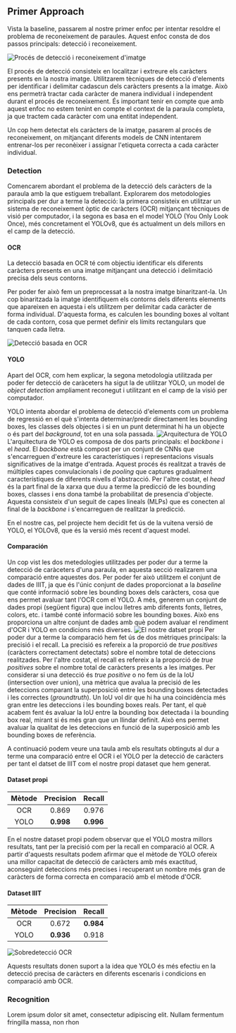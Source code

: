 ## Primer Approach

Vista la baseline, passarem al nostre primer enfoc per intentar resoldre el problema de reconeixement de paraules. Aquest enfoc consta de dos passos principals: detecció i reconeixement.

![Procés de detecció i reconeixement d'imatge](https://i.imgur.com/M203GTn.png)

El procés de detecció consisteix en localitzar i extreure els caràcters presents en la nostra imatge. Utilitzarem tècniques de detecció d'elements per identificar i delimitar cadascun dels caràcters presents a la imatge. Això ens permetrà tractar cada caràcter de manera individual i independent durant el procés de reconeixement. És important tenir en compte que amb aquest enfoc no estem tenint en compte el context de la paraula completa, ja que tractem cada caràcter com una entitat independent.

Un cop hem detectat els caràcters de la imatge, pasarem al procés de reconeixement, on mitjançant diferents models de CNN intentarem entrenar-los per reconèixer i assignar l'etiqueta correcta a cada caràcter individual.

### Detection

Comencarem abordant el problema de la detecció dels caràcters de la paraula amb la que estiguem treballant. Explorarem dos metodologies principals per dur a terme la detecció: la primera consisteix en utilitzar un sistema de reconeixement òptic de caràcters (OCR) mitjançant tècniques de visió per computador, i la segona es basa en el model YOLO (You Only Look Once), més concretament el YOLOv8, que és actualment un dels millors en el camp de la detecció. 

#### OCR

La detecció basada en OCR té com objectiu identificar els diferents caràcters presents en una imatge mitjançant una detecció i delimitació precisa dels seus contorns. 

Per poder fer això fem un preprocessat a la nostra imatge binaritzant-la. Un cop binaritzada la imatge identifiquem els contorns dels diferents elements que apareixen en aquesta i els utilitzem per delimitar cada caràcter de forma individual. D'aquesta forma, es calculen les bounding boxes al voltant de cada contorn, cosa que permet definir els límits rectangulars que tanquen cada lletra. 

![Detecció basada en OCR](https://i.imgur.com/XCB9zZX.png)

#### YOLO

Apart del OCR, com hem explicar, la segona metodologia utilitzada per poder fer detecció de caràceters ha sigut la de utilitzar YOLO, un model de *object detection* ampliament reconegut i utilitzant en el camp de la visió per computador.

YOLO intenta abordar el problema de detecció d'elements com un problema de regressió en el què s'intenta determinar/predir directament les bounding boxes, les classes dels objectes i si en un punt determinat hi ha un objecte o és part del *background*, tot en una sola passada.
![Arquitectura de YOLO](https://lilianweng.github.io/posts/2018-12-27-object-recognition-part-4/yolo-network-architecture.png)
L'arquitectura de YOLO es composa de dos parts principals: el *backbone* i el *head*. El *backbone* està compost per un conjunt de CNNs que s'encarreguen d'extreure les característiques i representacions visuals significatives de la imatge d'entrada. Aquest procés és realitzat a través de múltiples capes convulacionals i de *pooling* que captures gradualment característiques de diferents nivells d'abstracció. Per l'altre costat, el *head* és la part final de la xarxa que duu a terme la predicció de les bounding boxes, classes i ens dona també la probabilitat de presencia d'objecte. Aquesta consisteix d'un seguit de capes lineals (MLPs) que es conecten al final de la *backbone* i s'encarreguen de realitzar la predicció.

En el nostre cas, pel projecte hem decidit fet ús de la vuitena versió de YOLO, el YOLOv8, que és la versió més recent d'aquest model.

#### Comparación
Un cop vist les dos metedologies utilitzades per poder dur a terme la detecció de caràceters d'una paraula, en aquesta secció realizarem una comparació entre aquestes dos. 
Per poder fer això utilitzem el conjunt de dades de IIIT, ja que és l'únic conjunt de dades proporcionat a la *baseline* que conté informació sobre les bounding boxes dels caràcters, cosa que ens permet avaluar tant l'OCR com el YOLO. A més, generem un conjunt de dades propi (següent figura) que inclou lletres amb diferents fonts, lletres, colors, etc. i també conté informació sobre les bounding boxes. Això ens proporciona un altre conjunt de dades amb què podem avaluar el rendiment d'OCR i YOLO en condicions més diverses.
![El nostre datset propi](https://i.imgur.com/dg6VqEH.png)
Per poder dur a terme la comparació hem fet ús de dos mètriques principals: la precisió i el recall. La precisió es refereix a la proporció de *true positives* (caràcters correctament detectats) sobre el nombre total de deteccions realitzades. Per l'altre costat, el recall es refereix a la proporció de *true positives* sobre el nombre total de caràcters presents a les imatges. Per considerar si una detecció és *true positive* o no fem ús de la IoU (intersection over union), una mètrica que avalua la precisió de les deteccions comparant la superposició entre les bounding boxes detectades i les correctes (*groundtruth*). Un IoU vol dir que hi ha una coincidència més gran entre les deteccions i les bounding boxes reals.
Per tant, el què acabem fent és avaluar la IoU entre la bounding box detectada i la bounding box real, mirant si és més gran que un llindar definit. Això ens permet avaluar la qualitat de les deteccions en funció de la superposició amb les bounding boxes de referència.

A continuació podem veure una taula amb els resultats obtinguts al dur a terme una comparació entre el OCR i el YOLO per la detecció de caràcters per tant el datset de IIIT com el nostre propi dataset que hem generat.

#### Dataset propi

|     Mètode     |  Precision  |  Recall  |
| :------------: | :---------: | :------: |
|      OCR       |    0.869     |   0.976   |
|     YOLO       |    **0.998**     |   **0.996**   |

En el nostre dataset propi podem observar que el YOLO mostra millors resultats, tant per la precisió com per la recall en comparació al OCR. A partir d'aquests resultats podem afirmar que el mètode de YOLO ofereix una millor capacitat de detecció de caràcters amb més exactitud, aconseguint deteccions més precises i recuperant un nombre més gran de caràcters de forma correcta en comparació amb el mètode d'OCR.

#### Dataset IIIT

|     Mètode     |  Precision  |  Recall  |
| :------------: | :---------: | :------: |
|      OCR       |    0.672     |   **0.984**   |
|     YOLO       |    **0.936**     |   0.918   |



![Sobredetecció OCR](https://i.imgur.com/fWmfMqH.png)

Aquests resultats donen suport a la idea que YOLO és més efectiu en la detecció precisa de caràcters en diferents escenaris i condicions en comparació amb OCR.

### Recognition

Lorem ipsum dolor sit amet, consectetur adipiscing elit. Nullam fermentum fringilla massa, non rhon

